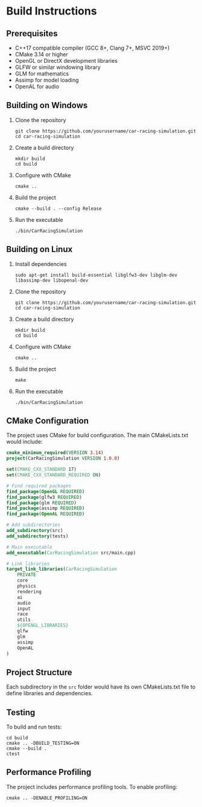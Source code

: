 # Build Instructions

## Prerequisites

- C++17 compatible compiler (GCC 8+, Clang 7+, MSVC 2019+)
- CMake 3.14 or higher
- OpenGL or DirectX development libraries
- GLFW or similar windowing library
- GLM for mathematics
- Assimp for model loading
- OpenAL for audio

## Building on Windows

1. Clone the repository
   ```
   git clone https://github.com/yourusername/car-racing-simulation.git
   cd car-racing-simulation
   ```

2. Create a build directory
   ```
   mkdir build
   cd build
   ```

3. Configure with CMake
   ```
   cmake ..
   ```

4. Build the project
   ```
   cmake --build . --config Release
   ```

5. Run the executable
   ```
   ./bin/CarRacingSimulation
   ```

## Building on Linux

1. Install dependencies
   ```
   sudo apt-get install build-essential libglfw3-dev libglm-dev libassimp-dev libopenal-dev
   ```

2. Clone the repository
   ```
   git clone https://github.com/yourusername/car-racing-simulation.git
   cd car-racing-simulation
   ```

3. Create a build directory
   ```
   mkdir build
   cd build
   ```

4. Configure with CMake
   ```
   cmake ..
   ```

5. Build the project
   ```
   make
   ```

6. Run the executable
   ```
   ./bin/CarRacingSimulation
   ```

## CMake Configuration

The project uses CMake for build configuration. The main CMakeLists.txt would include:

```cmake
cmake_minimum_required(VERSION 3.14)
project(CarRacingSimulation VERSION 1.0.0)

set(CMAKE_CXX_STANDARD 17)
set(CMAKE_CXX_STANDARD_REQUIRED ON)

# Find required packages
find_package(OpenGL REQUIRED)
find_package(glfw3 REQUIRED)
find_package(glm REQUIRED)
find_package(assimp REQUIRED)
find_package(OpenAL REQUIRED)

# Add subdirectories
add_subdirectory(src)
add_subdirectory(tests)

# Main executable
add_executable(CarRacingSimulation src/main.cpp)

# Link libraries
target_link_libraries(CarRacingSimulation
    PRIVATE
    core
    physics
    rendering
    ai
    audio
    input
    race
    utils
    ${OPENGL_LIBRARIES}
    glfw
    glm
    assimp
    OpenAL
)
```

## Project Structure

Each subdirectory in the `src` folder would have its own CMakeLists.txt file to define libraries and dependencies.

## Testing

To build and run tests:

```
cd build
cmake .. -DBUILD_TESTING=ON
cmake --build .
ctest
```

## Performance Profiling

The project includes performance profiling tools. To enable profiling:

```
cmake .. -DENABLE_PROFILING=ON